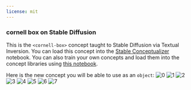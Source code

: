 ```yaml
---
license: mit
---
```

### cornell box on Stable Diffusion
This is the `<cornell-box>` concept taught to Stable Diffusion via Textual Inversion. You can load this concept into the [Stable Conceptualizer](https://colab.research.google.com/github/huggingface/notebooks/blob/main/diffusers/stable_conceptualizer_inference.ipynb) notebook. You can also train your own concepts and load them into the concept libraries using [this notebook](https://colab.research.google.com/github/huggingface/notebooks/blob/main/diffusers/sd_textual_inversion_training.ipynb).

Here is the new concept you will be able to use as an `object`:
![<cornell-box> 0](https://huggingface.co/sd-concepts-library/cornell-box/resolve/main/concept_images/0.jpeg)
![<cornell-box> 1](https://huggingface.co/sd-concepts-library/cornell-box/resolve/main/concept_images/1.jpeg)
![<cornell-box> 2](https://huggingface.co/sd-concepts-library/cornell-box/resolve/main/concept_images/2.jpeg)
![<cornell-box> 3](https://huggingface.co/sd-concepts-library/cornell-box/resolve/main/concept_images/3.jpeg)
![<cornell-box> 4](https://huggingface.co/sd-concepts-library/cornell-box/resolve/main/concept_images/4.jpeg)
![<cornell-box> 5](https://huggingface.co/sd-concepts-library/cornell-box/resolve/main/concept_images/5.jpeg)
![<cornell-box> 6](https://huggingface.co/sd-concepts-library/cornell-box/resolve/main/concept_images/6.jpeg)
![<cornell-box> 7](https://huggingface.co/sd-concepts-library/cornell-box/resolve/main/concept_images/7.jpeg)

